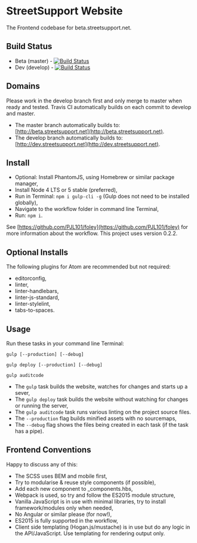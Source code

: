 # StreetSupport Website

The Frontend codebase for beta.streetsupport.net.

## Build Status

* Beta (master) - [![Build Status](https://travis-ci.org/StreetSupport/streetsupport-web.svg?branch=master)](https://travis-ci.org/StreetSupport/streetsupport-web)
* Dev (develop) - [![Build Status](https://travis-ci.org/StreetSupport/streetsupport-web.svg?branch=develop)](https://travis-ci.org/StreetSupport/streetsupport-web)

## Domains

Please work in the develop branch first and only merge to master when ready and tested. Travis CI automatically builds on each commit to develop and master.

* The master branch automatically builds to: [http://beta.streetsupport.net](http://beta.streetsupport.net).
* The develop branch automatically builds to: [http://dev.streetsupport.net](http://dev.streetsupport.net).

## Install

* Optional: Install PhantomJS, using Homebrew or similar package manager,
* Install Node 4 LTS or 5 stable (preferred),
* Run in Terminal: `npm i gulp-cli -g` (Gulp does not need to be installed globally),
* Navigate to the workflow folder in command line Terminal,
* Run: `npm i`.

See [https://github.com/PJL101/foley](https://github.com/PJL101/foley) for more information about the workflow. This project uses version 0.2.2.

## Optional Installs

The following plugins for Atom are recommended but not required:

* editorconfig,
* linter,
* linter-handlebars,
* linter-js-standard,
* linter-stylelint,
* tabs-to-spaces.

## Usage

Run these tasks in your command line Terminal:

`gulp [--production] [--debug]`

`gulp deploy [--production] [--debug]`

`gulp auditcode`

* The `gulp` task builds the website, watches for changes and starts up a sever,
* The `gulp deploy` task builds the website without watching for changes or running the server,
* The `gulp auditcode` task runs various linting on the project source files.
* The `--production` flag builds minified assets with no sourcemaps,
* The `--debug` flag shows the files being created in each task (if the task has a pipe).

## Frontend Conventions

Happy to discuss any of this:

* The SCSS uses BEM and mobile first,
* Try to modularise & reuse style components (if possible),
* Add each new component to _components.hbs,
* Webpack is used, so try and follow the ES2015 module structure,
* Vanilla JavaScript is in use with minimal libraries, try to install framework/modules only when needed,
* No Angular or similar please (for now!),
* ES2015 is fully supported in the workflow,
* Client side templating (Hogan.js/mustache) is in use but do any logic in the API/JavaScript. Use templating for rendering output only.

